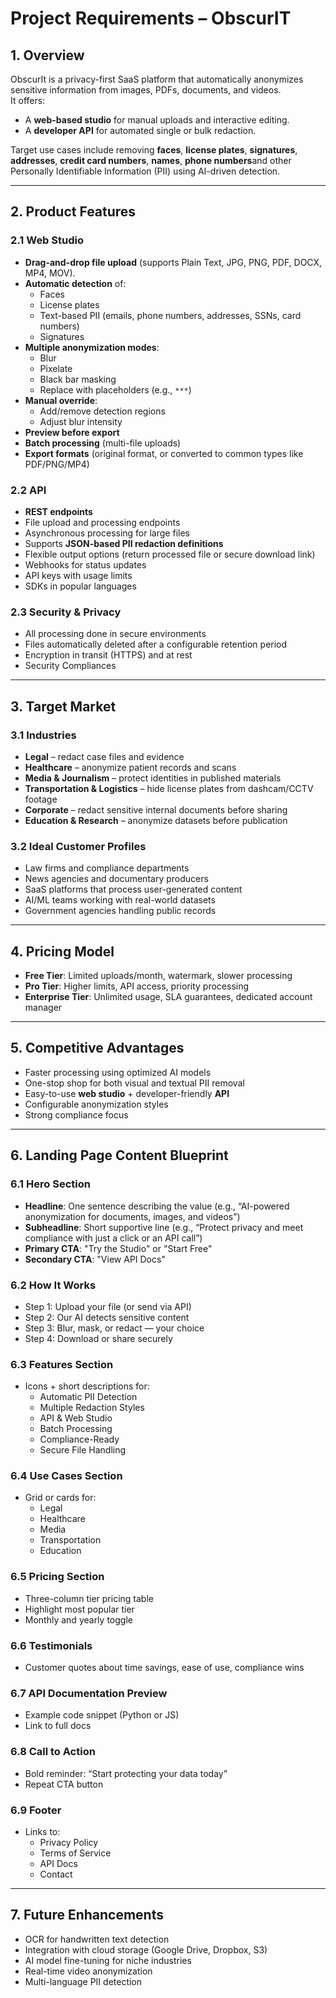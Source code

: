 # Project Requirements – ObscurIT

## 1. Overview
ObscurIt is a privacy-first SaaS platform that automatically anonymizes sensitive information from images, PDFs, documents, and videos.  
It offers:
- A **web-based studio** for manual uploads and interactive editing.
- A **developer API** for automated single or bulk redaction.

Target use cases include removing **faces**, **license plates**, **signatures**, **addresses**, **credit card numbers**, **names**, **phone numbers**and other Personally Identifiable Information (PII) using AI-driven detection.

---

## 2. Product Features

### 2.1 Web Studio
- **Drag-and-drop file upload** (supports Plain Text, JPG, PNG, PDF, DOCX, MP4, MOV).
- **Automatic detection** of:
  - Faces
  - License plates
  - Text-based PII (emails, phone numbers, addresses, SSNs, card numbers)
  - Signatures
- **Multiple anonymization modes**:
  - Blur
  - Pixelate
  - Black bar masking
  - Replace with placeholders (e.g., `***`)
- **Manual override**:
  - Add/remove detection regions
  - Adjust blur intensity
- **Preview before export**
- **Batch processing** (multi-file uploads)
- **Export formats** (original format, or converted to common types like PDF/PNG/MP4)

### 2.2 API
- **REST endpoints**
- File upload and processing endpoints
- Asynchronous processing for large files
- Supports **JSON-based PII redaction definitions**
- Flexible output options (return processed file or secure download link)
- Webhooks for status updates
- API keys with usage limits
- SDKs in popular languages

### 2.3 Security & Privacy
- All processing done in secure environments
- Files automatically deleted after a configurable retention period
- Encryption in transit (HTTPS) and at rest
- Security Compliances

---

## 3. Target Market

### 3.1 Industries
- **Legal** – redact case files and evidence
- **Healthcare** – anonymize patient records and scans
- **Media & Journalism** – protect identities in published materials
- **Transportation & Logistics** – hide license plates from dashcam/CCTV footage
- **Corporate** – redact sensitive internal documents before sharing
- **Education & Research** – anonymize datasets before publication

### 3.2 Ideal Customer Profiles
- Law firms and compliance departments
- News agencies and documentary producers
- SaaS platforms that process user-generated content
- AI/ML teams working with real-world datasets
- Government agencies handling public records

---

## 4. Pricing Model
- **Free Tier**: Limited uploads/month, watermark, slower processing
- **Pro Tier**: Higher limits, API access, priority processing
- **Enterprise Tier**: Unlimited usage, SLA guarantees, dedicated account manager

---

## 5. Competitive Advantages
- Faster processing using optimized AI models
- One-stop shop for both visual and textual PII removal
- Easy-to-use **web studio** + developer-friendly **API**
- Configurable anonymization styles
- Strong compliance focus

---

## 6. Landing Page Content Blueprint

### 6.1 Hero Section
- **Headline**: One sentence describing the value (e.g., “AI-powered anonymization for documents, images, and videos”)
- **Subheadline**: Short supportive line (e.g., “Protect privacy and meet compliance with just a click or an API call”)
- **Primary CTA**: "Try the Studio" or "Start Free"
- **Secondary CTA**: "View API Docs"

### 6.2 How It Works
- Step 1: Upload your file (or send via API)
- Step 2: Our AI detects sensitive content
- Step 3: Blur, mask, or redact — your choice
- Step 4: Download or share securely

### 6.3 Features Section
- Icons + short descriptions for:
  - Automatic PII Detection
  - Multiple Redaction Styles
  - API & Web Studio
  - Batch Processing
  - Compliance-Ready
  - Secure File Handling

### 6.4 Use Cases Section
- Grid or cards for:
  - Legal
  - Healthcare
  - Media
  - Transportation
  - Education

### 6.5 Pricing Section
- Three-column tier pricing table
- Highlight most popular tier
- Monthly and yearly toggle

### 6.6 Testimonials
- Customer quotes about time savings, ease of use, compliance wins

### 6.7 API Documentation Preview
- Example code snippet (Python or JS)
- Link to full docs

### 6.8 Call to Action
- Bold reminder: “Start protecting your data today”
- Repeat CTA button

### 6.9 Footer
- Links to:
  - Privacy Policy
  - Terms of Service
  - API Docs
  - Contact

---

## 7. Future Enhancements
- OCR for handwritten text detection
- Integration with cloud storage (Google Drive, Dropbox, S3)
- AI model fine-tuning for niche industries
- Real-time video anonymization
- Multi-language PII detection
